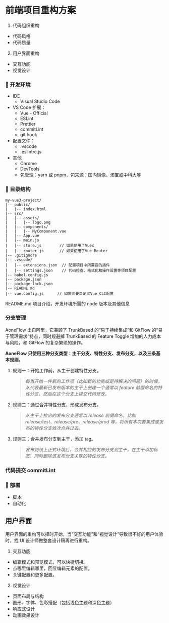 # 前端项目重构方案

1. 代码组织重构

- 代码风格
- 代码质量

2. 用户界面重构

- 交互功能
- 视觉设计

### 📌 开发环境

- IDE
  - Visual Studio Code
- VS Code 扩展：
  - Vue - Official
  - ESLint
  - Prettier
  - commitLint
  - git hook
- 配置文件：
  - .vscode
  - .eslintrc.js
- 其他
  - Chrome
  - DevTools
  - 包管理：yarn 或 pnpm，包来源：国内镜像，淘宝或中科大等

### 📌 目录结构
```
my-vue3-project/
|-- public/
|   |-- index.html
|-- src/
|   |-- assets/
|   |   |-- logo.png
|   |-- components/
|   |   |-- MyComponent.vue
|   |-- App.vue
|   |-- main.js
|   |-- store.js        // 如果使用了Vuex
|   |-- router.js       // 如果使用了Vue Router
|-- .gitignore
|-- .vscode/
|   |-- extensions.json  // 配置项目中所需要的插件
|   |-- settings.json    // 代码检查、格式化和操作设置等项目配置
|-- babel.config.js
|-- package.json
|-- package-lock.json
|-- README.md
|-- vue.config.js      // 如果需要自定义Vue CLI配置
```

README.md 项目介绍，开发环境所需的 node 版本及其他信息

### 分支管理

AoneFlow 出自阿里，它兼顾了 TrunkBased 的“易于持续集成”和 GitFlow 的“易于管理需求”特点，同时规避掉 TrunkBased 的 Feature Toggle 增加的人力成本与风险，和 GitFlow 的复杂繁琐的操作。

**AoneFlow 只使用三种分支类型：主干分支、特性分支、发布分支，以及三条基本规则。**

1. 规则一：开始工作前，从主干创建特性分支。
   > _每当开始一件新的工作项（比如新的功能或是待解决的问题）的时候，从代表最新已发布版本的主干上创建一个通常以 feature 前缀命名的特性分支，然后在这个分支上提交代码修改。_
2. 规则二：通过合并特性分支，形成发布分支。
   > _从主干上拉出的发布分支通常以 release 前缀命名，比如 release/test、release/pre、release/prod 等，将所有本次要集成或发布的特性分支依次合并过去。_
3. 规则三：合并发布分支到主干，添加 tag。
   > _发布到线上正式环境后，合并相应的发布分支到主干，在主干添加标签，同时删除该发布分支关联的特性分支。_

### 代码提交 commitLint

### 📌 部署

- 脚本
- 自动化

## 用户界面

用户界面的重构可以择时开始，当“交互功能”和“视觉设计”导致很不好的用户体验时，找 UI 设计师做整套设计稿再进行重构。

1. 交互功能

- 编辑模式和预览模式，可以快捷切换。
- 点哪里编辑哪里，回显编辑元素的配置。
- 关键配置和更多配置。

2. 视觉设计

- 页面布局与结构
- 图形、字体、色彩搭配（包括浅色主题和深色主题）
- 响应式设计
- 动画效果设计
